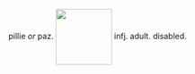 pillie <i>or</i> paz.
<img src="https://64.media.tumblr.com/405c3d246e63263608d08acdb9bfc67a/73c9816ff0be9890-5e/s400x600/7d01c5e5eb0187c6c077aa1e4f8724320757b4f9.gifv" width="100" align="center"> infj. adult. disabled.
